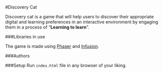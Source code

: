 #Discovery Cat

Discovery cat is a game that will help users to discover their appropriate digital and learning preferences in an interactive environment by engaging them in a process of “**Learning to learn**”.

###Libraries in use

The game is made using [Phaser](http://www.phaser.io) and [Infusion](https://www.npmjs.com/package/infusion).

###Authors

###Setup
Run `index.html` file in any browser of your liking.


